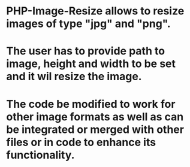 # PHP-Image-Resize allows to resize images of type "jpg" and "png". 
# The user has to provide path to image, height and width to be set and it wil resize the image.
# The code be modified to work for other image formats as well as can be integrated or merged with other files or in code to enhance its functionality.
